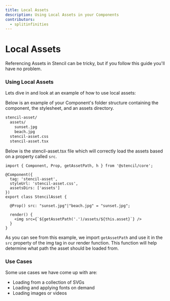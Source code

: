 ```yaml
---
title: Local Assets
description: Using Local Assets in your Components
contributors:
  - splitinfinities
---
```


# Local Assets

Referencing Assets in Stencil can be tricky, but if you follow this guide you'll have no problem. 

### Using Local Assets

Lets dive in and look at an example of how to use local assets:

Below is an example of your Component's folder structure containing the component, the stylesheet, and an assets directory. 

```bash
stencil-asset/
  assets/
    sunset.jpg
    beach.jpg
  stencil-asset.css
  stencil-asset.tsx
```

Below is the stencil-asset.tsx file which will correctly load the assets based on a property called `src`. 

```tsx
import { Component, Prop, getAssetPath, h } from '@stencil/core';

@Component({
  tag: 'stencil-asset',
  styleUrl: 'stencil-asset.css',
  assetsDirs: ['assets']
})
export class StencilAsset {

  @Prop() src: "sunset.jpg"|"beach.jpg" = "sunset.jpg";

  render() {
    <img src={`${getAssetPath('.')/assets/${this.asset}`} />
  }
}
```

As you can see from this example, we import `getAssetPath` and use it in the `src` property of the img tag in our render function. This function will help determine what path the asset should be loaded from. 

### Use Cases

Some use cases we have come up with are:

- Loading from a collection of SVGs
- Loading and applying fonts on demand
- Loading images or videos
